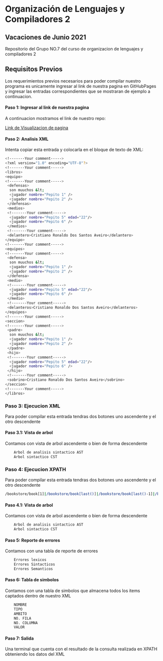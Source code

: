 # Organización de Lenguajes y Compiladores 2

## Vacaciones de Junio 2021

Repositorio del Grupo NO.7 del curso de organizacion de lenguajes y compiladores 2

## Requisitos Previos

Los requerimientos previos necesarios para poder compilar nuestro programa es unicamente ingresar al link de nuestra pagina en GitHubPages y ingresar las entradas correspondientes que se mostraran de ejemplo a continuacion.

#### Paso 1: Ingresar al link de nuestra pagina

A continuacion mostramos el link de nuestro repo:

[Link de Visualizacion de pagina](https://gtcaps.github.io/tytusx/20211SVAC/G07/FRONTEND/index.html)

#### Paso 2: Analisis XML
Intenta copiar esta entrada y colocarla en el bloque de texto de XML:

``` sh 
<!-------Your comment----->
<?xml version="1.0" encoding="UTF-8"?>
<!-------Your comment----->
<libros>
<equipo>
<!-------Your comment----->
 <defensas>
  son muuchos &lt;
  <jugador nombre="Pepito 1" />
  <jugador nombre="Pepito 2" />
 </defensas>
 <medios>
 <!-------Your comment----->
  <jugador nombre="Pepito 5" edad="22"/>
  <jugador nombre="Pepito 6" />
 </medios>
 <!-------Your comment----->
 <delantero>Cristiano Ronaldo Dos Santos Aveiro</delantero>
</equipo>
<!-------Your comment----->
<equipos>
<!-------Your comment----->
 <defensa>
  son muuchos &lt;
  <jugador nombre="Pepito 1" />
  <jugador nombre="Pepito 2" />
 </defensa>
 <medio>
 <!-------Your comment----->
  <jugador nombre="Pepito 5" edad="22"/>
  <jugador nombre="Pepito 6" />
 </medio>
 <!-------Your comment----->
 <delanteros>Cristiano Ronaldo Dos Santos Aveiro</delanteros>
</equipos>
<!-------Your comment----->
<seccion>
<!-------Your comment----->
 <padre>
  son muuchos &lt;
  <jugador nombre="Pepito 1" />
  <jugador nombre="Pepito 2" />
 </padre>
 <hijo>
 <!-------Your comment----->
  <jugador nombre="Pepito 5" edad="22"/>
  <jugador nombre="Pepito 6" />
 </hijo>
 <!-------Your comment----->
 <sobrino>Cristiano Ronaldo Dos Santos Aveiro</sobrino>
</seccion>
<!-------Your comment----->
</libros>
```

### Paso 3: Ejecucion XML

Para poder compilar esta entrada tendras dos botones uno ascendente y el otro descendente

#### Paso 3.1: Vista de arbol

Contamos con vista de arbol ascendente o bien de forma descendente

``` sh 
    Arbol de analisis sintactico AST
    Arbol sintactico CST
```
  
### Paso 4: Ejecucion XPATH

Para poder compilar esta entrada tendras dos botones uno ascendente y el otro descendente

``` sh 
/bookstore/book[1]|/bookstore/book[last()]|/bookstore/book[last()-1]|/bookstore/book[position()<3]|//title[@lang]|//title[@lang='en']|/bookstore/book[price>35.00]|/bookstore/book[price>35.00]/title
```

#### Paso 4.1: Vista de arbol

Contamos con vista de arbol ascendente o bien de forma descendente

``` sh 
    Arbol de analisis sintactico AST
    Arbol sintactico CST
```

#### Paso 5: Reporte de errores

Contamos con una tabla de reporte de errores

``` sh 
    Errores lexicos
    Errores Sintacticos
    Errores Semanticos
```

#### Paso 6: Tabla de simbolos

Contamos con una tabla de simbolos que almacena todos los items captados dentro de nuestro XML

``` sh 
    NOMBRE
    TIPO
    AMBITO
    NO. FILA
    NO. COLUMNA
    VALOR
```

#### Paso 7: Salida

 Una terminal que cuenta con el resultado de la consulta realizada en XPATH obteniendo los datos del XML
